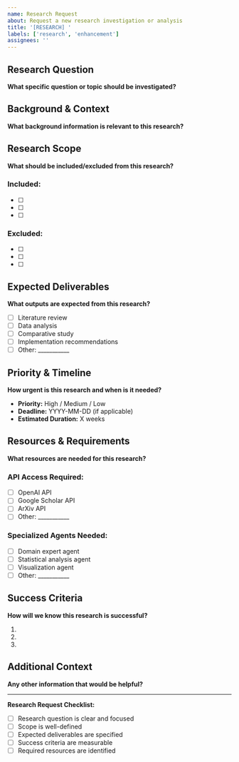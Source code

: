 ```yaml
---
name: Research Request
about: Request a new research investigation or analysis
title: '[RESEARCH] '
labels: ['research', 'enhancement']
assignees: ''
---
```


## Research Question

**What specific question or topic should be investigated?**

<!-- Provide a clear, focused research question -->

## Background & Context

**What background information is relevant to this research?**

<!-- Include:
- Why this research is needed
- What existing knowledge exists
- What gaps need to be filled
-->

## Research Scope

**What should be included/excluded from this research?**

### Included:
- [ ] 
- [ ] 
- [ ] 

### Excluded:
- [ ] 
- [ ] 
- [ ] 

## Expected Deliverables

**What outputs are expected from this research?**

- [ ] Literature review
- [ ] Data analysis
- [ ] Comparative study
- [ ] Implementation recommendations
- [ ] Other: ___________

## Priority & Timeline

**How urgent is this research and when is it needed?**

- **Priority:** High / Medium / Low
- **Deadline:** YYYY-MM-DD (if applicable)
- **Estimated Duration:** X weeks

## Resources & Requirements

**What resources are needed for this research?**

### API Access Required:
- [ ] OpenAI API
- [ ] Google Scholar API
- [ ] ArXiv API
- [ ] Other: ___________

### Specialized Agents Needed:
- [ ] Domain expert agent
- [ ] Statistical analysis agent
- [ ] Visualization agent
- [ ] Other: ___________

## Success Criteria

**How will we know this research is successful?**

1. 
2. 
3. 

## Additional Context

**Any other information that would be helpful?**

<!-- Include:
- Related issues or research
- Specific methodologies preferred
- Known limitations or constraints
- Stakeholder requirements
-->

---

**Research Request Checklist:**
- [ ] Research question is clear and focused
- [ ] Scope is well-defined
- [ ] Expected deliverables are specified
- [ ] Success criteria are measurable
- [ ] Required resources are identified
